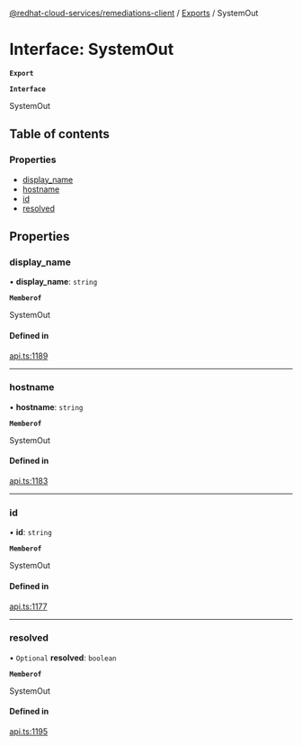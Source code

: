 [@redhat-cloud-services/remediations-client](../README.md) / [Exports](../modules.md) / SystemOut

# Interface: SystemOut

**`Export`**

**`Interface`**

SystemOut

## Table of contents

### Properties

- [display\_name](SystemOut.md#display_name)
- [hostname](SystemOut.md#hostname)
- [id](SystemOut.md#id)
- [resolved](SystemOut.md#resolved)

## Properties

### display\_name

• **display\_name**: `string`

**`Memberof`**

SystemOut

#### Defined in

[api.ts:1189](https://github.com/RedHatInsights/javascript-clients/blob/master/packages/remediations/api.ts#L1189)

___

### hostname

• **hostname**: `string`

**`Memberof`**

SystemOut

#### Defined in

[api.ts:1183](https://github.com/RedHatInsights/javascript-clients/blob/master/packages/remediations/api.ts#L1183)

___

### id

• **id**: `string`

**`Memberof`**

SystemOut

#### Defined in

[api.ts:1177](https://github.com/RedHatInsights/javascript-clients/blob/master/packages/remediations/api.ts#L1177)

___

### resolved

• `Optional` **resolved**: `boolean`

**`Memberof`**

SystemOut

#### Defined in

[api.ts:1195](https://github.com/RedHatInsights/javascript-clients/blob/master/packages/remediations/api.ts#L1195)
